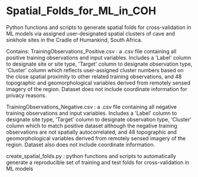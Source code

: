 # Spatial_Folds_for_ML_in_COH
Python functions and scripts to generate spatial folds for cross-validation in ML models via assigned user-designated spatial clusters of cave and sinkhole sites in the Cradle of Humankind, South Africa.

Contains:
TrainingObservations_Positive.csv : a .csv file containing all positive training observations and input variables. Includes a 'Label' column to designate site or site type, 'Target' column to designate observation type, 'Cluster' column which reflects user-assigned cluster numbers based on the close spatial proximity to other related training observations, and 48 topographic and geomorphological variables derived from remotely sensed imagery of the region. Dataset does not include coordinate information for privacy reasons.

TrainingObservations_Negative.csv : a .csv file containing all negative training observations and input variables. Includes a 'Label' column to designate site type, 'Target' column to designate observation type, 'Cluster' column which to match positive dataset although the negative training observations are not spatially autocorrelated, and 48 topographic and geomorphological variables derived from remotely sensed imagery of the region. Dataset also does not include coordinate information.

create_spatial_folds.py : python functions and scripts to automatically generate a reproducible set of training and test folds for cross-validation in ML models
